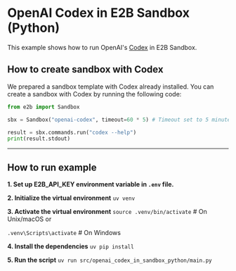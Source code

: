 # OpenAI Codex in E2B Sandbox (Python)

This example shows how to run OpenAI's [Codex](https://github.com/openai/codex) in E2B Sandbox.

## How to create sandbox with Codex
We prepared a sandbox template with Codex already installed. You can create a sandbox with Codex by running the following code:

```python
from e2b import Sandbox

sbx = Sandbox("openai-codex", timeout=60 * 5) # Timeout set to 5 minutes, you can customize it as needed.

result = sbx.commands.run("codex --help")
print(result.stdout)
```

---

## How to run example

**1. Set up E2B_API_KEY environment variable in `.env` file.**

**2. Initialize the virtual environment**
`uv venv`

**3. Activate the virtual environment**
`source .venv/bin/activate`  # On Unix/macOS
or

`.venv\Scripts\activate`  # On Windows

**4. Install the dependencies**
`uv pip install`

**5. Run the script**
`uv run src/openai_codex_in_sandbox_python/main.py`

